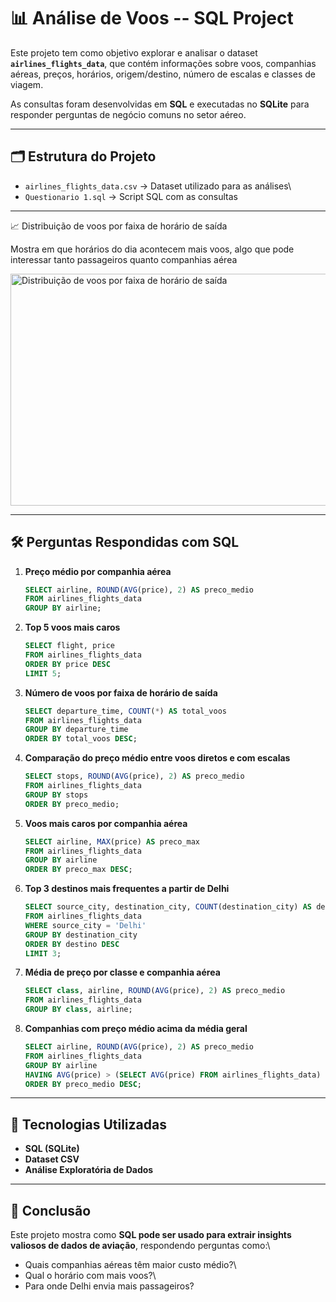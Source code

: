 # 📊 Análise de Voos -- SQL Project

Este projeto tem como objetivo explorar e analisar o dataset
**`airlines_flights_data`**, que contém informações sobre voos,
companhias aéreas, preços, horários, origem/destino, número de escalas e
classes de viagem.

As consultas foram desenvolvidas em **SQL** e executadas no **SQLite**
para responder perguntas de negócio comuns no setor aéreo.

------------------------------------------------------------------------

## 🗂️ Estrutura do Projeto

-   `airlines_flights_data.csv` → Dataset utilizado para as análises\
-   `Questionario 1.sql` → Script SQL com as consultas

------------------------------------------------------------------------
📈 Distribuição de voos por faixa de horário de saída

Mostra em que horários do dia acontecem mais voos, algo que pode interessar tanto passageiros quanto companhias aérea

<img width="600" height="371" alt="Distribuição de voos por faixa de horário de saída" src="https://github.com/user-attachments/assets/6fe629a9-2437-4ceb-89a7-c6a872d19203" />


------------------------------------------------------------------------

## 🛠️ Perguntas Respondidas com SQL

1.  **Preço médio por companhia aérea**

    ``` sql
    SELECT airline, ROUND(AVG(price), 2) AS preco_medio 
    FROM airlines_flights_data 
    GROUP BY airline;
    ```

2.  **Top 5 voos mais caros**

    ``` sql
    SELECT flight, price 
    FROM airlines_flights_data
    ORDER BY price DESC 
    LIMIT 5;
    ```

3.  **Número de voos por faixa de horário de saída**

    ``` sql
    SELECT departure_time, COUNT(*) AS total_voos
    FROM airlines_flights_data
    GROUP BY departure_time
    ORDER BY total_voos DESC;
    ```

4.  **Comparação do preço médio entre voos diretos e com escalas**

    ``` sql
    SELECT stops, ROUND(AVG(price), 2) AS preco_medio 
    FROM airlines_flights_data
    GROUP BY stops
    ORDER BY preco_medio;
    ```

5.  **Voos mais caros por companhia aérea**

    ``` sql
    SELECT airline, MAX(price) AS preco_max 
    FROM airlines_flights_data
    GROUP BY airline
    ORDER BY preco_max DESC;
    ```

6.  **Top 3 destinos mais frequentes a partir de Delhi**

    ``` sql
    SELECT source_city, destination_city, COUNT(destination_city) AS destino 
    FROM airlines_flights_data
    WHERE source_city = 'Delhi'
    GROUP BY destination_city
    ORDER BY destino DESC
    LIMIT 3;
    ```

7.  **Média de preço por classe e companhia aérea**

    ``` sql
    SELECT class, airline, ROUND(AVG(price), 2) AS preco_medio 
    FROM airlines_flights_data
    GROUP BY class, airline;
    ```

8.  **Companhias com preço médio acima da média geral**

    ``` sql
    SELECT airline, ROUND(AVG(price), 2) AS preco_medio
    FROM airlines_flights_data
    GROUP BY airline
    HAVING AVG(price) > (SELECT AVG(price) FROM airlines_flights_data)
    ORDER BY preco_medio DESC;
    ```

------------------------------------------------------------------------

## 🚀 Tecnologias Utilizadas

-   **SQL (SQLite)**
-   **Dataset CSV**
-   **Análise Exploratória de Dados**

------------------------------------------------------------------------

## 📌 Conclusão

Este projeto mostra como **SQL pode ser usado para extrair insights
valiosos de dados de aviação**, respondendo perguntas como:\
- Quais companhias aéreas têm maior custo médio?\
- Qual o horário com mais voos?\
- Para onde Delhi envia mais passageiros?
